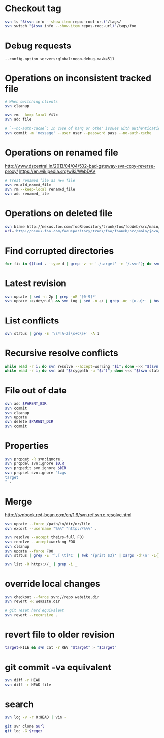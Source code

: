# Checkout tag

```bash
svn ls "$(svn info --show-item repos-root-url)"/tags/
svn switch "$(svn info --show-item repos-root-url)"/tags/foo
```

# Debug requests

```
--config-option servers:global:neon-debug-mask=511
```

# Operations on inconsistent tracked file

```bash
# When switching clients
svn cleanup

svn rm --keep-local file
svn add file

# `--no-auth-cache`: In case of hang or other issues with authentication realm
svn commit -m 'message' --user user --password pass --no-auth-cache
```

# Operations on renamed file

http://www.dscentral.in/2013/04/04/502-bad-gateway-svn-copy-reverse-proxy/
    https://en.wikipedia.org/wiki/WebDAV

```bash
# Treat renamed file as new file
svn rm old_named_file
svn rm --keep-local renamed_file
svn add renamed_file
```

# Operations on deleted file

```bash
svn blame http://nexus.foo.com/fooRepository/trunk/foo/fooWeb/src/main/java/com/abc/foo/business/impl/BarImpl.java@80
url='http://nexus.foo.com/fooRepository/trunk/foo/fooWeb/src/main/java/com/abc/foo/business/impl/BarImpl.java' && svn diff "$url@25" "$url@26"
```

# Find corrupted directories

```bash
for fic in $(find . -type d | grep -v -e './target' -e '/.svn'); do svn up -N "$fic"; done
```

# Latest revision

```bash
svn update | sed -n 2p | grep -oE '[0-9]*'
svn update 1>/dev/null && svn log | sed -n 2p | grep -oE '[0-9]*' | head -n1
```

# List conflicts

```bash
svn status | grep -E '\s*[A-Z]\s+C\s+' -A 1
```

# Recursive resolve conflicts

```bash
while read -r i; do svn resolve --accept=working "$i"; done <<< "$(svn status | grep -E '\s*[A-Z]\s+C\s+' | sed 's/^\s*[ A-Z]\s*C\s*//')"
while read -r i; do svn add "$(cygpath -u "$i")"; done <<< "$(svn status | grep -E '\s*D\s+' | sed 's/^\s*D\s*//')"
```

# File out of date

```bash
svn add $PARENT_DIR
svn commit
svn cleanup
svn update
svn delete $PARENT_DIR
svn commit
```

# Properties

```bash
svn propget -R svn:ignore .
svn propdel svn:ignore $DIR
svn propedit svn:ignore $DIR
svn propset svn:ignore "tags
target
" .
```

# Merge

http://svnbook.red-bean.com/en/1.6/svn.ref.svn.c.resolve.html

```bash
svn update --force /path/to/dir/or/file
svn export --username "%%%" "http://%%%" .

svn resolve --accept theirs-full FOO
svn resolve --accept=working FOO
svn cleanup
svn update --force FOO 
svn status | grep -E '^.[ \t]*C' | awk '{print $3}' | xargs -d'\n' -I{} svn resolve --accept=working {}

svn list -R https://_ | grep -i _
```

# override local changes

```bash
svn checkout --force svn://repo website.dir
svn revert -R website.dir

# git reset hard equivalent
svn revert --recursive .
```

# revert file to older revision

```bash
target=FILE && svn cat -r REV "$target" > "$target"
```

# git commit -va equivalent

```bash
svn diff -r HEAD
svn diff -r HEAD file
```

# search

```bash
svn log -v -r 0:HEAD | vim -

git svn clone $url
git log -G $regex
```

